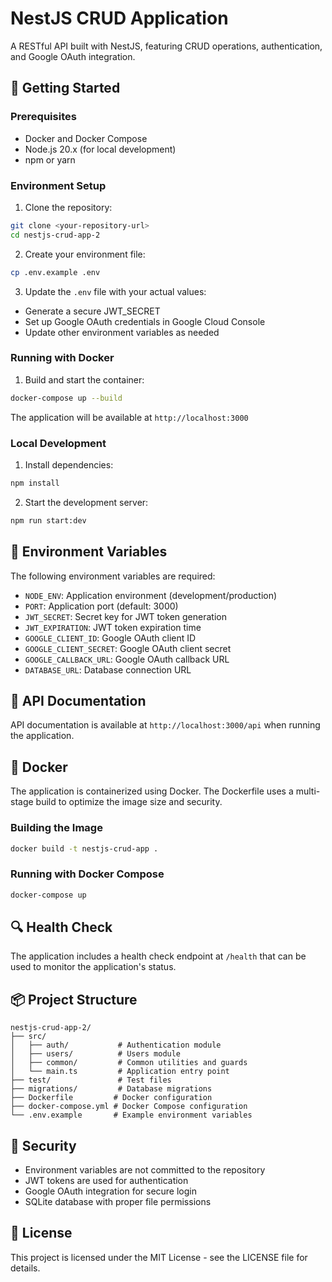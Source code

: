 # NestJS CRUD Application

A RESTful API built with NestJS, featuring CRUD operations, authentication, and Google OAuth integration.

## 🚀 Getting Started

### Prerequisites

- Docker and Docker Compose
- Node.js 20.x (for local development)
- npm or yarn

### Environment Setup

1. Clone the repository:
```bash
git clone <your-repository-url>
cd nestjs-crud-app-2
```

2. Create your environment file:
```bash
cp .env.example .env
```

3. Update the `.env` file with your actual values:
- Generate a secure JWT_SECRET
- Set up Google OAuth credentials in Google Cloud Console
- Update other environment variables as needed

### Running with Docker

1. Build and start the container:
```bash
docker-compose up --build
```

The application will be available at `http://localhost:3000`

### Local Development

1. Install dependencies:
```bash
npm install
```

2. Start the development server:
```bash
npm run start:dev
```

## 🔧 Environment Variables

The following environment variables are required:

- `NODE_ENV`: Application environment (development/production)
- `PORT`: Application port (default: 3000)
- `JWT_SECRET`: Secret key for JWT token generation
- `JWT_EXPIRATION`: JWT token expiration time
- `GOOGLE_CLIENT_ID`: Google OAuth client ID
- `GOOGLE_CLIENT_SECRET`: Google OAuth client secret
- `GOOGLE_CALLBACK_URL`: Google OAuth callback URL
- `DATABASE_URL`: Database connection URL

## 📝 API Documentation

API documentation is available at `http://localhost:3000/api` when running the application.

## 🐳 Docker

The application is containerized using Docker. The Dockerfile uses a multi-stage build to optimize the image size and security.

### Building the Image

```bash
docker build -t nestjs-crud-app .
```

### Running with Docker Compose

```bash
docker-compose up
```

## 🔍 Health Check

The application includes a health check endpoint at `/health` that can be used to monitor the application's status.

## 📦 Project Structure

```
nestjs-crud-app-2/
├── src/
│   ├── auth/           # Authentication module
│   ├── users/          # Users module
│   ├── common/         # Common utilities and guards
│   └── main.ts         # Application entry point
├── test/               # Test files
├── migrations/         # Database migrations
├── Dockerfile         # Docker configuration
├── docker-compose.yml # Docker Compose configuration
└── .env.example       # Example environment variables
```

## 🔐 Security

- Environment variables are not committed to the repository
- JWT tokens are used for authentication
- Google OAuth integration for secure login
- SQLite database with proper file permissions

## 📄 License

This project is licensed under the MIT License - see the LICENSE file for details.